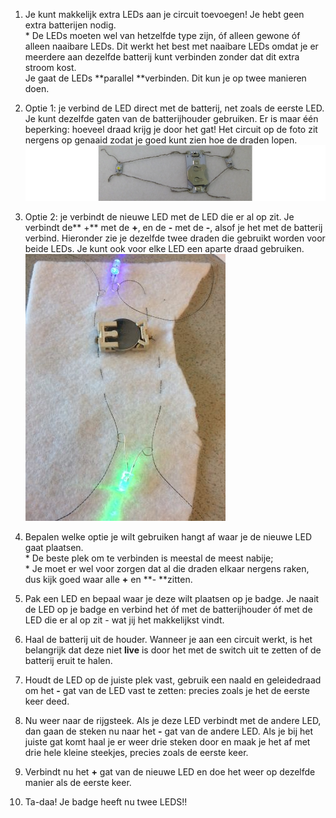 1. Je kunt makkelijk extra LEDs aan je circuit toevoegen! Je hebt geen extra batterijen nodig.  
   \* De LEDs moeten wel van hetzelfde type zijn, óf alleen gewone óf alleen naaibare LEDs. Dit werkt het best met naaibare LEDs omdat je er meerdere aan dezelfde batterij kunt verbinden zonder dat dit extra stroom kost.  
   Je gaat de LEDs **parallel **verbinden. Dit kun je op twee manieren doen.

2. Optie 1: je verbind de LED direct met de batterij, net zoals de eerste LED. Je kunt dezelfde gaten van de batterijhouder gebruiken. Er is maar één beperking: hoeveel draad krijg je door het gat! Het circuit op de foto zit nergens op genaaid zodat je goed kunt zien hoe de draden lopen.  
   ![](assets/more_leds_separate_120_333_650.png)

3. Optie 2: je verbindt de nieuwe LED met de LED die er al op zit. Je verbindt de** +** met de **+**, en de **-** met de **-**, alsof je het met de batterij verbind. Hieronder zie je dezelfde twee draden die gebruikt worden voor beide LEDs. Je kunt ook voor elke LED een aparte draad gebruiken.  
   ![](assets/IMG_5291.JPG)

4. Bepalen welke optie je wilt gebruiken hangt af waar je de nieuwe LED gaat plaatsen.  
   \* De beste plek om te verbinden is meestal de meest nabije;  
   \* Je moet er wel voor zorgen dat al die draden elkaar nergens raken, dus kijk goed waar alle **+** en **- **zitten.

5. Pak een LED en bepaal waar je deze wilt plaatsen op je badge. Je naait de LED op je badge en verbind het óf met de batterijhouder óf met de LED die er al op zit - wat jij het makkelijkst vindt.

6. Haal de batterij uit de houder. Wanneer je aan een circuit werkt, is het belangrijk dat deze niet **live** is door het met de switch uit te zetten of de batterij eruit te halen.

7. Houdt de LED op de juiste plek vast, gebruik een naald en geleidedraad om het **-** gat van de LED vast te zetten: precies zoals je het de eerste keer deed.

8. Nu weer naar de rijgsteek. Als je deze LED verbindt met de andere LED, dan gaan de steken nu naar het **-** gat van de andere LED. Als je bij het juiste gat komt haal je er weer drie steken door en maak je het af met drie hele kleine steekjes, precies zoals de eerste keer.

9. Verbindt nu het **+** gat van de nieuwe LED en doe het weer op dezelfde manier als de eerste keer.

10. Ta-daa! Je badge heeft nu twee LEDS!!



